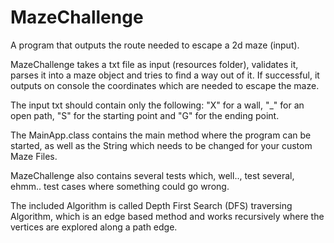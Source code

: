 # MazeChallenge
A program that outputs the route needed to escape a 2d maze (input).

MazeChallenge takes a txt file as input (resources folder), validates it, parses it into 
a maze object and tries to find a way out of it. If successful, it outputs on console the
coordinates which are needed to escape the maze. 

The input txt should contain only the following: "X" for a wall, "_" for an open path,
"S" for the starting point and "G" for the ending point. 

The MainApp.class contains the main method where the program can be started, as well as 
the String which needs to be changed for your custom Maze Files. 

MazeChallenge also contains several tests which, well.., test several, ehmm.. test cases 
where something could go wrong.

The included Algorithm is called Depth First Search (DFS) traversing Algorithm, which is 
an edge based method and works recursively where the vertices are explored along a path 
edge.



